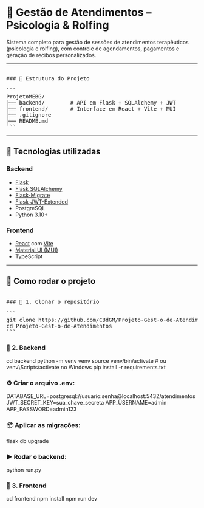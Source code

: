 # 🧠 Gestão de Atendimentos – Psicologia & Rolfing

Sistema completo para gestão de sessões de atendimentos terapêuticos (psicologia e rolfing), com controle de agendamentos, pagamentos e geração de recibos personalizados.

---

<pre>

### 📁 Estrutura do Projeto

```
ProjetoMEBG/
├── backend/        # API em Flask + SQLAlchemy + JWT
├── frontend/       # Interface em React + Vite + MUI
├── .gitignore
├── README.md
```
</pre>

---

## 🧰 Tecnologias utilizadas

### Backend
- [Flask](https://flask.palletsprojects.com/)
- [Flask SQLAlchemy](https://flask-sqlalchemy.palletsprojects.com/)
- [Flask-Migrate](https://flask-migrate.readthedocs.io/)
- [Flask-JWT-Extended](https://flask-jwt-extended.readthedocs.io/)
- PostgreSQL
- Python 3.10+

### Frontend
- [React](https://reactjs.org/) com [Vite](https://vitejs.dev/)
- [Material UI (MUI)](https://mui.com/)
- TypeScript

---

## 🚀 Como rodar o projeto

<pre>

### 🔹 1. Clonar o repositório

```
git clone https://github.com/CBdGM/Projeto-Gest-o-de-Atendimentos.git
cd Projeto-Gest-o-de-Atendimentos
```
</pre>

### 🔹 2. Backend
cd backend
python -m venv venv
source venv/bin/activate  # ou venv\Scripts\activate no Windows
pip install -r requirements.txt

### ⚙️ Criar o arquivo .env:
DATABASE_URL=postgresql://usuario:senha@localhost:5432/atendimentos
JWT_SECRET_KEY=sua_chave_secreta
APP_USERNAME=admin
APP_PASSWORD=admin123

### 📦 Aplicar as migrações:
flask db upgrade

### ▶️ Rodar o backend:
python run.py

### 🔹 3. Frontend
cd frontend
npm install
npm run dev
